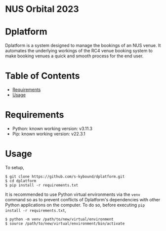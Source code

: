 # **NUS Orbital 2023**

# Dplatform

Dplatform is a system designed to manage the bookings of an NUS venue. It automates the underlying workings of the RC4 venue booking system to make booking venues a quick and smooth process for the end user.

# Table of Contents

- [Requirements](#requirements)
- [Usage](#usage)

# Requirements

- Python: known working version: v3.11.3
- Pip: known working version: v22.3.1

# Usage

To setup,

```{.}
$ git clone https://github.com/s-kybound/dplatform.git
$ cd dplatform
$ pip install -r requirements.txt
```

It is recommended to use Python virtual environments via the `venv` command so as to prevent conflicts of Dplatform's dependencies with other Python applications on the computer. To do so, before executing `pip install -r requirements.txt`,

```{.}
$ python -m venv /path/to/new/virtual/environment
$ source /path/to/new/virtual/environment/bin/activate
```